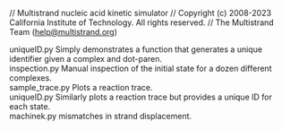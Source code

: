 // Multistrand nucleic acid kinetic simulator
// Copyright (c) 2008-2023 California Institute of Technology. All rights reserved.
// The Multistrand Team (help@multistrand.org)

uniqueID.py 			Simply demonstrates a function that generates a unique identifier given a complex and dot-paren.  
inspection.py			Manual inspection of the initial state for a dozen different complexes.  
sample_trace.py			Plots a reaction trace.  
uniqueID.py			Similarly plots a reaction trace but provides a unique ID for each state.  
machinek.py			mismatches in strand displacement.  
